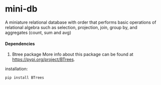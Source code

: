 # mini-db
A miniature relational database with order that performs basic operations of relational algebra such as selection, projection, join, group by, and aggregates (count, sum and avg)


#### Dependencies
1. Btree package
More info about this package can be found at https://pypi.org/project/BTrees. 

installation:
```
pip install BTrees
```

